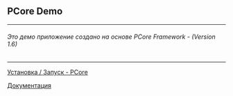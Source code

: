 ## PCore Demo

---

###### Это демо приложение создано на основе PCore Framework - (Version 1.6)

---

[Установка / Запуск - PCore](https://github.com/pcore-framework/skeleton)

[Документация](https://github.com/pcore-framework/docs)
